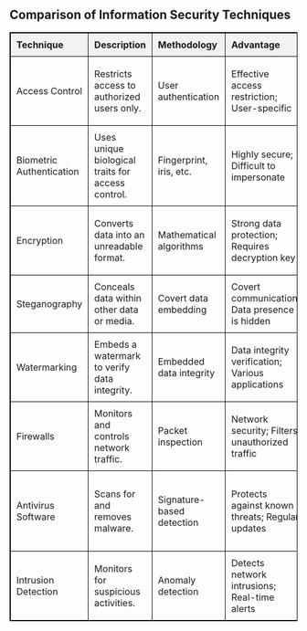 <!DOCTYPE html>
<html>
<head>
  <title>Comparison of Information Security Techniques</title>
<style>
  table {
    width: 100%;
    border-collapse: collapse;
  }
  table, th, td {
    border: 1px solid black;
  }
  th, td {
    padding: 10px;
    text-align: left;
  }
  th {
    background-color: #f2f2f2;
  }
</style>
</head>
<body>

<h2>Comparison of Information Security Techniques</h2>

<table>
  <tr>
    <th>Technique</th>
    <th>Description</th>
    <th>Methodology</th>
    <th>Advantage</th>
    <th>Disadvantage</th>
  </tr>
  <tr>
    <td>Access Control</td>
    <td>Restricts access to authorized users only.</td>
    <td>User authentication</td>
    <td>Effective access restriction; User-specific</td>
    <td>Vulnerable to password breaches; Requires setup</td>
  </tr>
  <tr>
    <td>Biometric Authentication</td>
    <td>Uses unique biological traits for access control.</td>
    <td>Fingerprint, iris, etc.</td>
    <td>Highly secure; Difficult to impersonate</td>
    <td>Costly; Easy identification</td>
  </tr>
  <tr>
    <td>Encryption</td>
    <td>Converts data into an unreadable format.</td>
    <td>Mathematical algorithms</td>
    <td>Strong data protection; Requires decryption key</td>
    <td>Encryption can attract attention; Data not hidden</td>
  </tr>
  <tr>
    <td>Steganography</td>
    <td>Conceals data within other data or media.</td>
    <td>Covert data embedding</td>
    <td>Covert communication; Data presence is hidden</td>
    <td>Limited data capacity; Vulnerable to detection</td>
  </tr>
  <tr>
    <td>Watermarking</td>
    <td>Embeds a watermark to verify data integrity.</td>
    <td>Embedded data integrity</td>
    <td>Data integrity verification; Various applications</td>
    <td>May be altered or removed without detection</td>
  </tr>
  <tr>
    <td>Firewalls</td>
    <td>Monitors and controls network traffic.</td>
    <td>Packet inspection</td>
    <td>Network security; Filters unauthorized traffic</td>
    <td>Can create network bottlenecks; False positives</td>
  </tr>
  <tr>
    <td>Antivirus Software</td>
    <td>Scans for and removes malware.</td>
    <td>Signature-based detection</td>
    <td>Protects against known threats; Regular updates</td>
    <td>Limited against zero-day threats; Requires system resources</td>
  </tr>
  <tr>
    <td>Intrusion Detection</td>
    <td>Monitors for suspicious activities.</td>
    <td>Anomaly detection</td>
    <td>Detects network intrusions; Real-time alerts</td>
    <td>False alarms; May miss sophisticated attacks</td>
  </tr>
</table>

</body>
</html>
